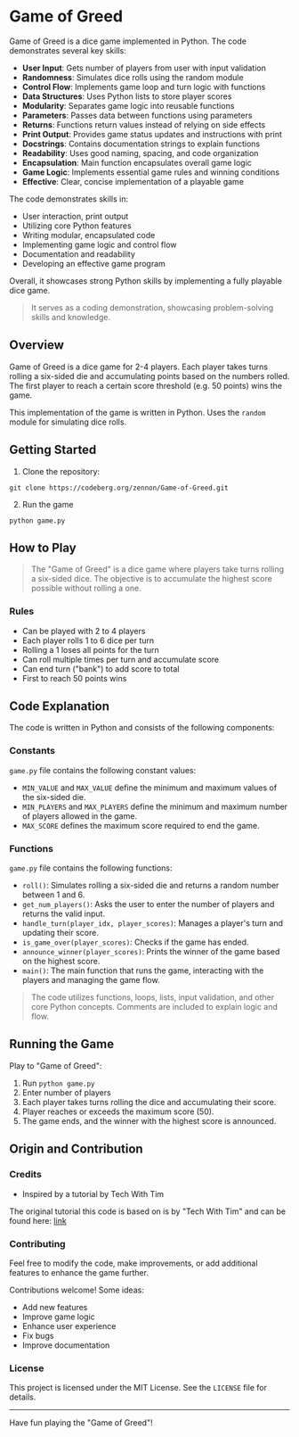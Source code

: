# Game of Greed

Game of Greed is a dice game implemented in Python. The code demonstrates several key skills:

- **User Input**: Gets number of players from user with input validation
- **Randomness**: Simulates dice rolls using the random module
- **Control Flow**: Implements game loop and turn logic with functions 
- **Data Structures**: Uses Python lists to store player scores
- **Modularity**: Separates game logic into reusable functions
- **Parameters**: Passes data between functions using parameters
- **Returns**: Functions return values instead of relying on side effects 
- **Print Output**: Provides game status updates and instructions with print
- **Docstrings**: Contains documentation strings to explain functions
- **Readability**: Uses good naming, spacing, and code organization
- **Encapsulation**: Main function encapsulates overall game logic
- **Game Logic**: Implements essential game rules and winning conditions
- **Effective**: Clear, concise implementation of a playable game

The code demonstrates skills in:

- User interaction, print output
- Utilizing core Python features  
- Writing modular, encapsulated code
- Implementing game logic and control flow
- Documentation and readability
- Developing an effective game program

Overall, it showcases strong Python skills by implementing a fully playable dice game.
> It serves as a coding demonstration, showcasing problem-solving skills and knowledge.

## Overview

Game of Greed is a dice game for 2-4 players. Each player takes turns rolling a six-sided die and accumulating points based on the numbers rolled. The first player to reach a certain score threshold (e.g. 50 points) wins the game.

This implementation of the game is written in Python.
Uses the `random` module for simulating dice rolls. 

## Getting Started

1. Clone the repository:
```
git clone https://codeberg.org/zennon/Game-of-Greed.git
```

2.  Run the game
```
python game.py
```


## How to Play

> The "Game of Greed" is a dice game where players take turns rolling a six-sided dice.
> The objective is to accumulate the highest score possible without rolling a one. 

### Rules

- Can be played with 2 to 4 players
- Each player rolls 1 to 6 dice per turn
- Rolling a 1 loses all points for the turn
- Can roll multiple times per turn and accumulate score
- Can end turn ("bank") to add score to total
- First to reach 50 points wins

## Code Explanation

The code is written in Python and consists of the following components:

### Constants

`game.py` file contains the following constant values:

- `MIN_VALUE` and `MAX_VALUE` define the minimum and maximum values of the six-sided die.
- `MIN_PLAYERS` and `MAX_PLAYERS` define the minimum and maximum number of players allowed in the game.
- `MAX_SCORE` defines the maximum score required to end the game.

### Functions

`game.py` file contains the following functions:

- `roll()`: Simulates rolling a six-sided die and returns a random number between 1 and 6.
- `get_num_players()`: Asks the user to enter the number of players and returns the valid input.
- `handle_turn(player_idx, player_scores)`: Manages a player's turn and updating their score.
- `is_game_over(player_scores)`: Checks if the game has ended.
- `announce_winner(player_scores)`: Prints the winner of the game based on the highest score.
- `main()`: The main function that runs the game, interacting with the players and managing the game flow.

> The code utilizes functions, loops, lists, input validation, and other core Python concepts. Comments are included to explain logic and flow.

## Running the Game

Play to "Game of Greed":
1. Run `python game.py`
2. Enter number of players
3. Each player takes turns rolling the dice and accumulating their score.
4. Player reaches or exceeds the maximum score (50).
5. The game ends, and the winner with the highest score is announced.

## Origin and Contribution

### Credits

- Inspired by a tutorial by Tech With Tim

The original tutorial this code is based on is by "Tech With Tim" and can be found here: [link](https://youtu.be/21FnnGKSRZo)

### Contributing

Feel free to modify the code, make improvements, or add additional features to enhance the game further.

Contributions welcome! Some ideas:

- Add new features
- Improve game logic
- Enhance user experience
- Fix bugs
- Improve documentation

### License

This project is licensed under the MIT License. See the `LICENSE` file for details.

---

Have fun playing the "Game of Greed"!